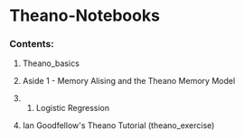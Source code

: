 Theano-Notebooks
================

### Contents:

1. Theano_basics

2. Aside 1 - Memory Alising and the Theano Memory Model

3. 1. Logistic Regression

4. Ian Goodfellow's Theano Tutorial (theano_exercise)
